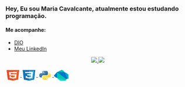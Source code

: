<h3>Hey, Eu sou Maria Cavalcante, atualmente estou estudando programação.</h3>
<h4>Me acompanhe:</h4>
<ul>
  <li><a href="https://web.dio.me/users/maria2017tj?tab=achievements">DIO</a><br></li>
  <li><a href="https://www.linkedin.com/in/maria-cavalcante-92303b22b/">Meu LinkedIn</a></li>
  </ul>

<div align="center">
  <a href="https://github.com/mrsapple">
  <img height="180em" src="https://github-readme-stats.vercel.app/api?username=mrsapple&show_icons=true&theme=dracula&include_all_commits=true&count_private=true"/>
  <img height="180em" src="https://github-readme-stats.vercel.app/api/top-langs/?username=mrsapple&layout=compact&langs_count=7&theme=dracula"/>
</div>
<div style="display: inline_block"><br>
  <img align="center" alt="mrsapple-HTML" height="30" width="40" src="https://raw.githubusercontent.com/devicons/devicon/master/icons/html5/html5-original.svg">
  <img align="center" alt="mrsapple-CSS" height="30" width="40" src="https://raw.githubusercontent.com/devicons/devicon/master/icons/css3/css3-original.svg">
  <img align="center" alt="mrsapple-Python" height="30" width="40" src="https://raw.githubusercontent.com/devicons/devicon/master/icons/python/python-original.svg">
   <img align="center" alt="mrsapple-Dart" height="30" width="40" src="https://raw.githubusercontent.com/devicons/devicon/master/icons/dart/dart-original.svg">

